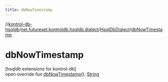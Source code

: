 ```yaml
---
title: dbNowTimestamp
---
```

//[kontrol-db-hsqldb](../../../index.html)/[net.futureset.kontroldb.hsqldb.dialect](../index.html)/[HsqlDbDialect](index.html)/[dbNowTimestamp](db-now-timestamp.html)



# dbNowTimestamp



[hsqldb extensions for kontrol-db]\
open override fun [dbNowTimestamp](db-now-timestamp.html)(): [String](https://kotlinlang.org/api/latest/jvm/stdlib/kotlin/-string/index.html)




